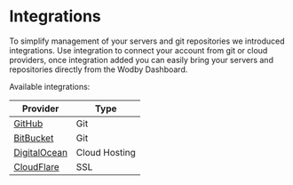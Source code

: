 # Integrations

To simplify management of your servers and git repositories we introduced integrations. Use integration to connect your account from git or cloud providers, once integration added you can easily bring your servers and repositories directly from the Wodby Dashboard.
 
Available integrations:

| Provider | Type |
| -------- | ---- |
| [GitHub](../git/connect/github.md) | Git |
| [BitBucket](../git/connect/bitbucket.md) | Git |
| [DigitalOcean](../servers/connect/do.md) | Cloud Hosting |
| [CloudFlare](../cloudflare.md) | SSL |